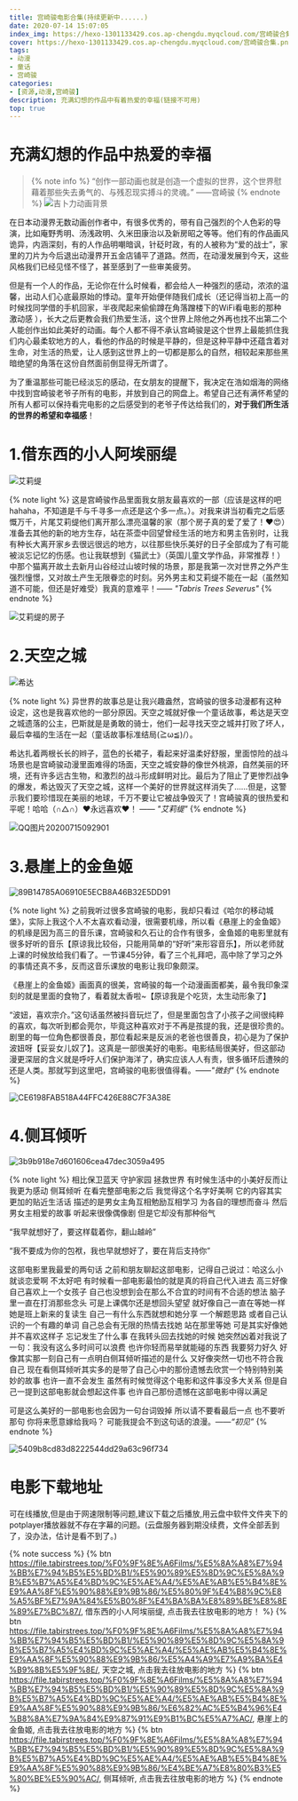 ```yaml
---
title: 宫崎骏电影合集(持续更新中......)
date: 2020-07-14 15:07:05
index_img: https://hexo-1301133429.cos.ap-chengdu.myqcloud.com/宫崎骏合集.png
cover: https://hexo-1301133429.cos.ap-chengdu.myqcloud.com/宫崎骏合集.png
tags: 
- 动漫
- 童话
- 宫崎骏
categories:
- [资源,动漫,宫崎骏]
description: 充满幻想的作品中有着热爱的幸福(链接不可用)
top: true
---
```

# 充满幻想的作品中热爱的幸福
> {% note info %}
>  “创作一部动画也就是创造一个虚拟的世界，这个世界慰藉着那些失去勇气的、与残忍现实搏斗的灵魂。”    ——宫崎骏
> {% endnote %}
> ![吉卜力动画背景](https://hexo-1301133429.cos.ap-chengdu.myqcloud.com/吉卜力动画背景.jpg)

在日本动漫界无数动画创作者中，有很多优秀的，带有自己强烈的个人色彩的导演，比如庵野秀明、汤浅政明、久米田康治以及新房昭之等等。他们有的作品画风诡异，内涵深刻，有的人作品明嘲暗讽，针砭时政，有的人被称为“爱的战士”，家里的刀片为今后退出动漫界开五金店铺平了道路。然而，在动漫发展到今天，这些风格我们已经见怪不怪了，甚至感到了一些审美疲劳。

但是有一个人的作品，无论你在什么时候看，都会给人一种强烈的感动，浓浓的温馨，出动人们心底最原始的悸动。童年开始便伴随我们成长（<span class="heimu" >还记得当初上高一的时候找同学借的手机回家，半夜爬起来偷偷蹲在角落蹭楼下的WiFi看电影的那种激动感 </span>），长大之后更教会我们热爱生活，这个世界上除他之外再也找不出第二个人能创作出如此美好的动画。每个人都不得不承认宫崎骏是这个世界上最能抓住我们内心最柔软地方的人，看他的作品的时候是平静的，但是这种平静中还蕴含着对生命，对生活的热爱，让人感到这世界上的一切都是那么的自然，相较起来那些黑暗绝望的角落在这份自然面前倒显得无所谓了。

为了重温那些可能已经淡忘的感动，在女朋友的提醒下，我决定在浩如烟海的网络中找到宫崎骏老爷子所有的电影，并放到自己的网盘上。希望自己还有满怀希望的所有人都可以保持看完电影的之后感受到的老爷子传达给我们的，**对于我们所生活的世界的希望和幸福感**！

# 1.借东西的小人阿埃丽缇

![艾莉缇](https://hexo-1301133429.cos.ap-chengdu.myqcloud.com/艾莉缇.jpg)

{% note light %}
这是宫崎骏作品里面我女朋友最喜欢的一部（<span class="heimu">应该是这样的吧hahaha，不知道是千与千寻多一点还是这个多一点。</span>）。对我来讲当初看完之后感慨万千，片尾艾莉缇他们离开那么漂亮温馨的家（那个房子真的爱了爱了！❤😍）准备去其他的新的地方生存，站在茶壶中回望曾经生活的地方和男主告别时，让我有种长大离开家乡去很远很远的地方，以往那些快乐美好的日子全部成为了有可能被淡忘记忆的伤感。也让我联想到《猫武士》（英国儿童文学作品，非常推荐！）中那个猫离开故土去新月山谷经过山坡时候的场景，那是我第一次对世界之外产生强烈憧憬，又对故土产生无限眷恋的时刻。另外男主和艾莉缇不能在一起（虽然知道不可能，但还是好难受）我真的意难平！—— _"Tabris Trees Severus"_
{% endnote %}

![艾莉缇的房子](https://hexo-1301133429.cos.ap-chengdu.myqcloud.com/艾莉缇的房子.jpg)

# 2.天空之城

![希达](https://hexo-1301133429.cos.ap-chengdu.myqcloud.com/希达.gif)

{% note light %}
 异世界的故事总是让我兴趣盎然，宫崎骏的很多动漫都有这种设定，这也是我喜欢他的一部分原因。天空之城就好像一个童话故事，希达是天空之城遗落的公主，巴斯就是是勇敢的骑士，他们一起寻找天空之城并打败了坏人，最后幸福的生活在一起（童话故事标准结局(≧ω≦)/）。

 希达扎着两根长长的辫子，蓝色的长裙子，看起来好温柔好舒服，里面惊险的战斗场景也是宫崎骏动漫里面难得的场面，天空之城安静的像世外桃源，自然美丽的环境，还有许多远古生物，和激烈的战斗形成鲜明对比。最后为了阻止了更惨烈战争的爆发，希达毁灭了天空之城，这样一个美好的世界就这样消失了……但是，这警示我们要珍惜现在美丽的地球，千万不要让它被战争毁灭了！宫崎骏真的很热爱和平呢！哈哈（∩△∩）❤永远喜欢❤！  —— _"艾莉缇"_
{% endnote %}

![QQ图片20200715092901](https://hexo-1301133429.cos.ap-chengdu.myqcloud.com/QQ图片20200715092901.jpg)

# 3.悬崖上的金鱼姬

![89B14785A06910E5ECB8A46B32E5DD91](https://hexo-1301133429.cos.ap-chengdu.myqcloud.com/89B14785A06910E5ECB8A46B32E5DD91.png)

{% note light %}
之前我听过很多宫崎骏的电影，我却只看过《哈尔的移动城堡》，实际上我这个人不太喜欢看动漫，很需要机缘，所以看《悬崖上的金鱼姬》的机缘是因为高三的音乐课，宫崎骏和久石让的合作有很多，金鱼姬的电影里就有很多好听的音乐【原谅我比较俗，只能用简单的“好听”来形容音乐】，所以老师就上课的时候放给我们看了。一节课45分钟，看了三个礼拜吧，高中除了学习之外的事情还真不多，反而这音乐课放的电影让我印象颇深。
 
《悬崖上的金鱼姬》画面真的很美，宫崎骏的每一个动漫画面都美，最令我印象深刻的就是里面的食物了，看着就太香啦~【原谅我是个吃货，太生动形象了】
   
 “波妞，喜欢宗介。”这句话虽然被抖音玩烂了，但是里面包含了小孩子之间很纯粹的喜欢，每次听到都会莞尔，毕竟这种喜欢对于不再是孩提的我，还是很珍贵的。剧里的每一位角色都很善良，那位看起来是反派的老爸也很善良，初心是为了保护波妞呀【妥妥女儿奴了】。这真是一部很美好的电影。电影结局很美好，但这部动漫更深层的含义就是呼吁人们保护海洋了，确实应该人人有责，很多循环后遭殃的还是人类。那就写到这里吧，宫崎骏的电影很值得看。——_"微封"_
{% endnote %}

![CE6198FAB518A44FFC426E88C7F3A38E](https://hexo-1301133429.cos.ap-chengdu.myqcloud.com/CE6198FAB518A44FFC426E88C7F3A38E.png)

# 4.侧耳倾听

![3b9b918e7d601606cea47dec3059a495](https://hexo-1301133429.cos.ap-chengdu.myqcloud.com/3b9b918e7d601606cea47dec3059a495.gif)

{% note light %}
相比保卫蓝天 守护家园 拯救世界 有时候生活中的小美好反而让我更为感动
侧耳倾听 在看完整部电影之后 我觉得这个名字好美啊 它的内容其实更加的贴近生活话 描述的是男女主角互相勉励互相学习 为各自的理想而奋斗 然后男女主相爱的故事 听起来很像偶像剧 但是它却没有那种俗气

“我早就想好了，要这样载着你，翻山越岭”

“我不要成为你的包袱，我也早就想好了，要在背后支持你”

这部电影里我最爱的两句话
之前和朋友聊起这部电影，记得自己说过：哈这么小就谈恋爱啊 不太好吧
有时候看一部电影最怕的就是真的将自己代入进去  高三好像自己喜欢上一个女孩子 自己也没想到会在那么不合宜的时间有不合适的想法 脑子里一直在打消那些念头 可是上课偶尔还是想回头望望 就好像自己一直在等她一样 她是班上新来的复读生 自己一有什么东西就想和她分享 一个解题思路 或者自己认识的一个有趣的单词 
自己总会有无限的热情去找她 站在那里等她
可是其实好像她并不喜欢这样子 忘记发生了什么事 在我转头回去找她的时候 她突然凶着对我说了一句：我没有这么多时间可以浪费 也许你轻而易举就能碰的东西 我要努力好久 
好像其实那一刻自己有一点明白侧耳倾听描述的是什么 又好像突然一切也不符合我自己
现在看侧耳倾听其实多的是带了自己心中的那份遗憾去欣赏一个特别特别美妙的故事 
也许一直不会发生 
虽然有时候觉得这个电影和这件事没多大关系 但是自己一提到这部电影就会想起这件事 
也许自己那份遗憾在这部电影中得以满足

可是这么美好的一部电影也会因为一句台词毁掉
所以请不要看最后一点 也不要听那句 
你将来愿意嫁给我吗？
可能我提会不到这句话的浪漫。——_“初见”_
{% endnote %}

![5409b8cd83d8222544dd29a63c96f734](https://hexo-1301133429.cos.ap-chengdu.myqcloud.com/5409b8cd83d8222544dd29a63c96f734.png)

# 电影下载地址

可在线播放,但是由于网速限制等问题,建议下载之后播放,用云盘中软件文件夹下的potplayer播放器就不存在字幕的问题。(云盘服务器到期没续费，文件全部丢到了，没办法，估计是看不到了。)

{% note success %}
{% btn https://file.tabirstrees.top/%F0%9F%8E%A6Films/%E5%8A%A8%E7%94%BB%E7%94%B5%E5%BD%B1/%E5%90%89%E5%8D%9C%E5%8A%9B%E5%B7%A5%E4%BD%9C%E5%AE%A4/%E5%AE%AB%E5%B4%8E%E9%AA%8F%E5%90%88%E9%9B%86/%E5%80%9F%E4%B8%9C%E8%A5%BF%E7%9A%84%E5%B0%8F%E4%BA%BA%E8%89%BE%E8%8E%89%E7%BC%87/, 借东西的小人阿埃丽缇, 点击我去往放电影的地方！ %} {% btn https://file.tabirstrees.top/%F0%9F%8E%A6Films/%E5%8A%A8%E7%94%BB%E7%94%B5%E5%BD%B1/%E5%90%89%E5%8D%9C%E5%8A%9B%E5%B7%A5%E4%BD%9C%E5%AE%A4/%E5%AE%AB%E5%B4%8E%E9%AA%8F%E5%90%88%E9%9B%86/%E5%A4%A9%E7%A9%BA%E4%B9%8B%E5%9F%8E/, 天空之城, 点击我去往放电影的地方 %} {% btn https://file.tabirstrees.top/%F0%9F%8E%A6Films/%E5%8A%A8%E7%94%BB%E7%94%B5%E5%BD%B1/%E5%90%89%E5%8D%9C%E5%8A%9B%E5%B7%A5%E4%BD%9C%E5%AE%A4/%E5%AE%AB%E5%B4%8E%E9%AA%8F%E5%90%88%E9%9B%86/%E6%82%AC%E5%B4%96%E4%B8%8A%E7%9A%84%E9%87%91%E9%B1%BC%E5%A7%AC/, 悬崖上的金鱼姬, 点击我去往放电影的地方 %} {% btn https://file.tabirstrees.top/%F0%9F%8E%A6Films/%E5%8A%A8%E7%94%BB%E7%94%B5%E5%BD%B1/%E5%90%89%E5%8D%9C%E5%8A%9B%E5%B7%A5%E4%BD%9C%E5%AE%A4/%E5%AE%AB%E5%B4%8E%E9%AA%8F%E5%90%88%E9%9B%86/%E4%BE%A7%E8%80%B3%E5%80%BE%E5%90%AC/, 侧耳倾听, 点击我去往放电影的地方 %}
{% endnote %}